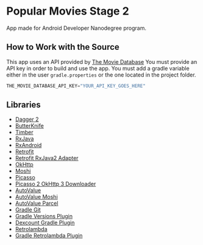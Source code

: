 # Popular Movies Stage 2

App made for Android Developer Nanodegree program.

## How to Work with the Source

This app uses an API provided by [The Movie Database](http://docs.themoviedb.apiary.io/) You must provide an API key in order to build and use the app. You must add a gradle variable either in the user `gradle.properties` or the one located in the project folder.
```gradle
THE_MOVIE_DATABASE_API_KEY="YOUR_API_KEY_GOES_HERE"
```

## Libraries

* [Dagger 2](http://google.github.io/dagger/)
* [ButterKnife](http://jakewharton.github.io/butterknife/)
* [Timber](https://github.com/JakeWharton/timber)
* [RxJava](https://github.com/ReactiveX/RxJava)
* [RxAndroid](https://github.com/ReactiveX/RxAndroid)
* [Retrofit](http://square.github.io/retrofit/)
* [Retrofit RxJava2 Adapter](https://github.com/JakeWharton/retrofit2-rxjava2-adapter)
* [OkHttp](http://square.github.io/okhttp/)
* [Moshi](https://github.com/square/moshi)
* [Picasso](http://square.github.io/picasso/)
* [Picasso 2 OkHttp 3 Downloader](https://github.com/JakeWharton/picasso2-okhttp3-downloader/)
* [AutoValue](https://github.com/google/auto/tree/master/value)
* [AutoValue Moshi](https://github.com/rharter/auto-value-moshi)
* [AutoValue Parcel](https://github.com/rharter/auto-value-parcel)
* [Gradle Git](https://github.com/ajoberstar/gradle-git)
* [Gradle Versions Plugin](https://github.com/ben-manes/gradle-versions-plugin)
* [Dexcount Gradle Plugin](https://github.com/KeepSafe/dexcount-gradle-plugin)
* [Retrolambda](https://github.com/orfjackal/retrolambda)
* [Gradle Retrolambda Plugin](https://github.com/evant/gradle-retrolambda)
